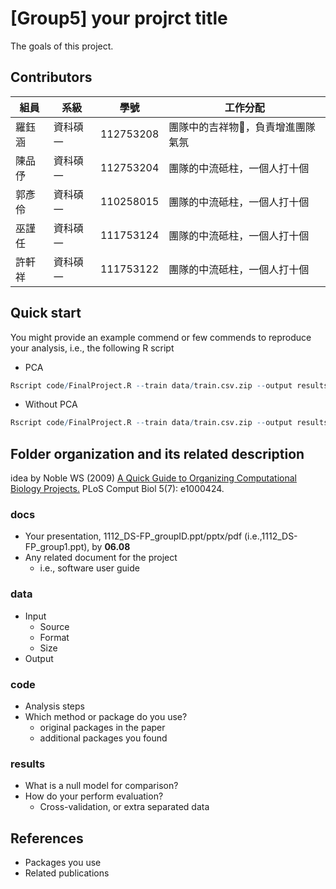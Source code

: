 # [Group5] your projrct title
The goals of this project.

## Contributors
|組員|系級|學號|工作分配|
|-|-|-|-|
|羅鈺涵|資科碩一|112753208|團隊中的吉祥物🦒，負責增進團隊氣氛| 
|陳品伃|資科碩一|112753204|團隊的中流砥柱，一個人打十個|
|郭彥伶|資科碩一|110258015|團隊的中流砥柱，一個人打十個|
|巫謹任|資科碩一|111753124|團隊的中流砥柱，一個人打十個|
|許軒祥|資科碩一|111753122|團隊的中流砥柱，一個人打十個|
## Quick start
You might provide an example commend or few commends to reproduce your analysis, i.e., the following R script
* PCA
```R
Rscript code/FinalProject.R --train data/train.csv.zip --output results/result.csv --pca yes
```
* Without PCA
```R
Rscript code/FinalProject.R --train data/train.csv.zip --output results/result.csv --pca no
```

## Folder organization and its related description
idea by Noble WS (2009) [A Quick Guide to Organizing Computational Biology Projects.](https://journals.plos.org/ploscompbiol/article?id=10.1371/journal.pcbi.1000424) PLoS Comput Biol 5(7): e1000424.

### docs
* Your presentation, 1112_DS-FP_groupID.ppt/pptx/pdf (i.e.,1112_DS-FP_group1.ppt), by **06.08**
* Any related document for the project
  * i.e., software user guide

### data
* Input
  * Source
  * Format
  * Size 
* Output

### code
* Analysis steps
* Which method or package do you use? 
  * original packages in the paper
  * additional packages you found

### results
* What is a null model for comparison?
* How do your perform evaluation?
  * Cross-validation, or extra separated data

## References
* Packages you use
* Related publications

